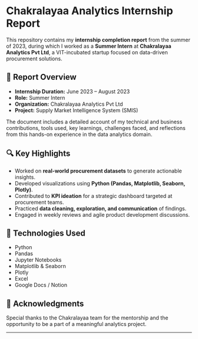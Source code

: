 # Chakralayaa Analytics Internship Report

This repository contains my **internship completion report** from the summer of 2023, during which I worked as a **Summer Intern** at **Chakralayaa Analytics Pvt Ltd**, a VIT-incubated startup focused on data-driven procurement solutions.

## 📄 Report Overview

* **Internship Duration:** June 2023 – August 2023
* **Role:** Summer Intern
* **Organization:** Chakralayaa Analytics Pvt Ltd
* **Project:** Supply Market Intelligence System (SMIS)

The document includes a detailed account of my technical and business contributions, tools used, key learnings, challenges faced, and reflections from this hands-on experience in the data analytics domain.

## 🔍 Key Highlights

* Worked on **real-world procurement datasets** to generate actionable insights.
* Developed visualizations using **Python (Pandas, Matplotlib, Seaborn, Plotly)**.
* Contributed to **KPI ideation** for a strategic dashboard targeted at procurement teams.
* Practiced **data cleaning, exploration, and communication** of findings.
* Engaged in weekly reviews and agile product development discussions.

## 📌 Technologies Used

* Python
* Pandas
* Jupyter Notebooks
* Matplotlib & Seaborn
* Plotly
* Excel
* Google Docs / Notion

## 🤝 Acknowledgments

Special thanks to the Chakralayaa team for the mentorship and the opportunity to be a part of a meaningful analytics project.

---
